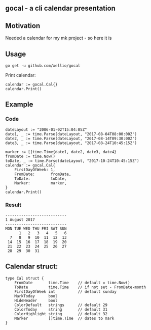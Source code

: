 ## gocal - a cli calendar presentation

## Motivation
Needed a calendar for my mk project - so here it is

## Usage
```
go get -u github.com/xellio/gocal
```
Print calendar:
```
calendar := gocal.Cal{}
calendar.Print()
```
## Example
### Code
```
dateLayout := "2006-01-02T15:04:05Z"
date1, _ := time.Parse(dateLayout, "2017-08-04T08:00:00Z")
date2, _ := time.Parse(dateLayout, "2017-08-14T09:30:00Z")
date3, _ := time.Parse(dateLayout, "2017-08-24T10:45:15Z")

marker := []time.Time{date1, date2, date3, date4}
fromDate := time.Now()
toDate, _ := time.Parse(dateLayout, "2017-10-24T10:45:15Z")
calendar := gocal.Cal{
	FirstDayOfWeek: 1,
	FromDate:       fromDate,
	ToDate:         toDate,
	Marker:         marker,
}
calendar.Print()
```
### Result
```
---------------------------
1 August 2017
---------------------------
MON TUE WED THU FRI SAT SUN
      1   2   3   4   5   6 
  7   8   9  10  11  12  13 
 14  15  16  17  18  19  20 
 21  22  23  24  25  26  27 
 28  29  30  31 
```

## Calendar struct:
```
type Cal struct {
	FromDate       time.Time 	// default = time.Now()
	ToDate         time.Time    // if not set - FromDate-month
	FirstDayOfWeek int 			// default sunday
	MarkToday      bool
	HideHeader     bool
	ColorDefault   strings 		// default 29
	ColorToday     string  		// default 31
	ColorHighlight string 		// default 32
	Marker         []time.Time 	// dates to mark
}
```